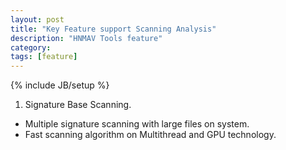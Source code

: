 ```yaml
---
layout: post
title: "Key Feature support Scanning Analysis"
description: "HNMAV Tools feature"
category: 
tags: [feature]
---
```

{% include JB/setup %}
1) Signature Base Scanning.
* Multiple signature scanning with large files on system.
* Fast scanning algorithm on  Multithread and GPU technology.

